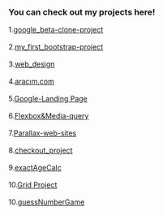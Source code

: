 ### You can check out my projects here!
1.[google_beta-clone-project](https://anthonyharold67.github.io/my-projects/google-beta98-clone/)
<br><br>
2.[my_first_bootstrap-project](https://anthonyharold67.github.io/my-projects/my_first_bootstrap-project/)<br><br>
3.[web_design](https://anthonyharold67.github.io/my-projects/web_design/)<br><br>
4.[aracım.com](https://anthonyharold67.github.io/my-projects/aracımcom_project/)<br><br>
5.[Google-Landing Page](https://anthonyharold67.github.io/my-projects/google-landing/)<br><br>
6.[Flexbox&Media-query](https://anthonyharold67.github.io/my-projects/flexbox-mediaquery/)<br><br>
7.[Parallax-web-sites](https://anthonyharold67.github.io/my-projects/parallax-web-sites/)<br><br>
8.[checkout_project](https://anthonyharold67.github.io/my-projects/checkout_project/)<br><br>
9.[exactAgeCalc](https://anthonyharold67.github.io/my-projects/exactAgeCalc/)<br><br>
10.[Grid Project](https://anthonyharold67.github.io/my-projects/grid-project/)<br><br>
10.[guessNumberGame](https://anthonyharold67.github.io/my-projects/guessNumberGame/)<br><br>
